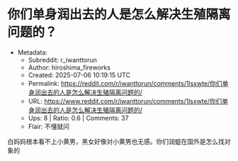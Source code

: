 # 你们单身润出去的人是怎么解决生殖隔离问题的？

- Metadata:
  - Subreddit: r_iwanttorun
  - Author: hiroshima_fireworks
  - Created: 2025-07-06 10:19:15 UTC
  - Permalink: https://reddit.com/r/iwanttorun/comments/1lsxwte/你们单身润出去的人是怎么解决生殖隔离问题的/
  - URL: https://www.reddit.com/r/iwanttorun/comments/1lsxwte/你们单身润出去的人是怎么解决生殖隔离问题的/
  - Ups: 8 | Ratio: 0.6 | Comments: 37
  - Flair: 不懂就问


白妈妈根本看不上小黄男，黑女好像对小黄男也无感。你们润蛆在国外是怎么找对象的

